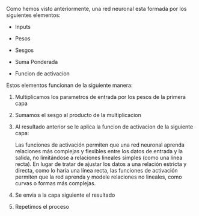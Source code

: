 Como hemos visto anteriormente, una red neuronal esta formada por los siguientes elementos:

- Inputs

- Pesos

- Sesgos

- Suma Ponderada

- Funcion de activacion


Estos elementos funcionan de la siguiente manera:

  1. Multiplicamos los parametros de entrada por los pesos de la primera capa

  2. Sumamos el sesgo al producto de la multiplicacion

  3. Al resultado anterior se le aplica la funcion de activacion de la siguiente capa:
     
       Las funciones de activación permiten que una red neuronal aprenda relaciones más complejas y flexibles entre los datos de entrada y la salida, no limitándose a relaciones lineales simples (como una línea recta). En lugar de tratar de ajustar los datos a una relación estricta y directa, como lo haría una línea recta, las funciones de activación permiten que la red aprenda y modele relaciones no lineales, como curvas o formas más complejas.
     
  5. Se envia a la capa siguiente el resultado

  6. Repetimos el proceso
